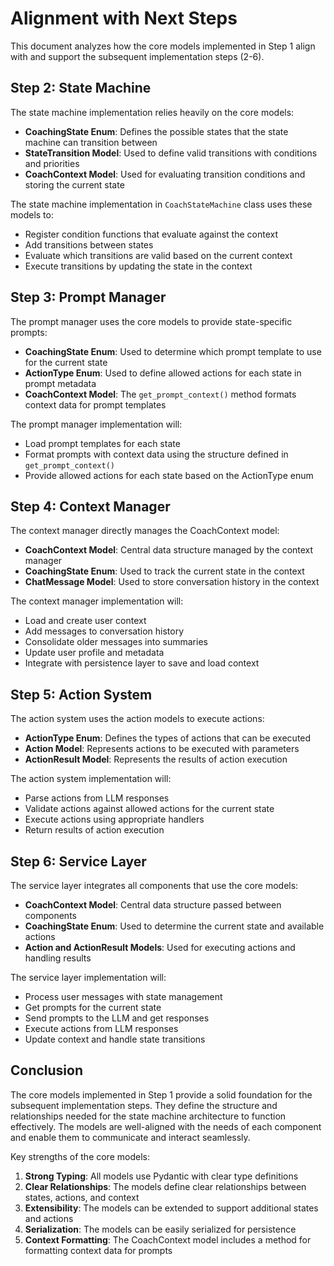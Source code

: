 # Alignment with Next Steps

This document analyzes how the core models implemented in Step 1 align with and support the subsequent implementation steps (2-6).

## Step 2: State Machine

The state machine implementation relies heavily on the core models:

- **CoachingState Enum**: Defines the possible states that the state machine can transition between
- **StateTransition Model**: Used to define valid transitions with conditions and priorities
- **CoachContext Model**: Used for evaluating transition conditions and storing the current state

The state machine implementation in `CoachStateMachine` class uses these models to:
- Register condition functions that evaluate against the context
- Add transitions between states
- Evaluate which transitions are valid based on the current context
- Execute transitions by updating the state in the context

## Step 3: Prompt Manager

The prompt manager uses the core models to provide state-specific prompts:

- **CoachingState Enum**: Used to determine which prompt template to use for the current state
- **ActionType Enum**: Used to define allowed actions for each state in prompt metadata
- **CoachContext Model**: The `get_prompt_context()` method formats context data for prompt templates

The prompt manager implementation will:
- Load prompt templates for each state
- Format prompts with context data using the structure defined in `get_prompt_context()`
- Provide allowed actions for each state based on the ActionType enum

## Step 4: Context Manager

The context manager directly manages the CoachContext model:

- **CoachContext Model**: Central data structure managed by the context manager
- **CoachingState Enum**: Used to track the current state in the context
- **ChatMessage Model**: Used to store conversation history in the context

The context manager implementation will:
- Load and create user context
- Add messages to conversation history
- Consolidate older messages into summaries
- Update user profile and metadata
- Integrate with persistence layer to save and load context

## Step 5: Action System

The action system uses the action models to execute actions:

- **ActionType Enum**: Defines the types of actions that can be executed
- **Action Model**: Represents actions to be executed with parameters
- **ActionResult Model**: Represents the results of action execution

The action system implementation will:
- Parse actions from LLM responses
- Validate actions against allowed actions for the current state
- Execute actions using appropriate handlers
- Return results of action execution

## Step 6: Service Layer

The service layer integrates all components that use the core models:

- **CoachContext Model**: Central data structure passed between components
- **CoachingState Enum**: Used to determine the current state and available actions
- **Action and ActionResult Models**: Used for executing actions and handling results

The service layer implementation will:
- Process user messages with state management
- Get prompts for the current state
- Send prompts to the LLM and get responses
- Execute actions from LLM responses
- Update context and handle state transitions

## Conclusion

The core models implemented in Step 1 provide a solid foundation for the subsequent implementation steps. They define the structure and relationships needed for the state machine architecture to function effectively. The models are well-aligned with the needs of each component and enable them to communicate and interact seamlessly.

Key strengths of the core models:

1. **Strong Typing**: All models use Pydantic with clear type definitions
2. **Clear Relationships**: The models define clear relationships between states, actions, and context
3. **Extensibility**: The models can be extended to support additional states and actions
4. **Serialization**: The models can be easily serialized for persistence
5. **Context Formatting**: The CoachContext model includes a method for formatting context data for prompts
